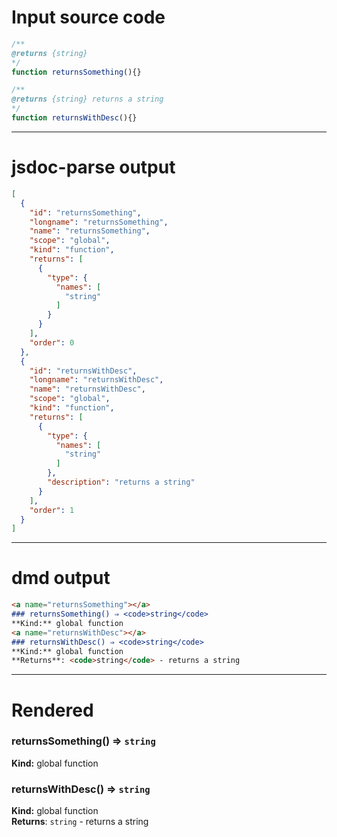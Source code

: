 # Input source code
```js
/**
@returns {string}
*/
function returnsSomething(){}

/**
@returns {string} returns a string
*/
function returnsWithDesc(){}

```

* * * 

# jsdoc-parse output
```json
[
  {
    "id": "returnsSomething",
    "longname": "returnsSomething",
    "name": "returnsSomething",
    "scope": "global",
    "kind": "function",
    "returns": [
      {
        "type": {
          "names": [
            "string"
          ]
        }
      }
    ],
    "order": 0
  },
  {
    "id": "returnsWithDesc",
    "longname": "returnsWithDesc",
    "name": "returnsWithDesc",
    "scope": "global",
    "kind": "function",
    "returns": [
      {
        "type": {
          "names": [
            "string"
          ]
        },
        "description": "returns a string"
      }
    ],
    "order": 1
  }
]
```

* * * 

# dmd output
```markdown
<a name="returnsSomething"></a>
### returnsSomething() ⇒ <code>string</code>
**Kind:** global function  
<a name="returnsWithDesc"></a>
### returnsWithDesc() ⇒ <code>string</code>
**Kind:** global function  
**Returns**: <code>string</code> - returns a string  
```

* * * 

# Rendered
<a name="returnsSomething"></a>
### returnsSomething() ⇒ <code>string</code>
**Kind:** global function  
<a name="returnsWithDesc"></a>
### returnsWithDesc() ⇒ <code>string</code>
**Kind:** global function  
**Returns**: <code>string</code> - returns a string  
